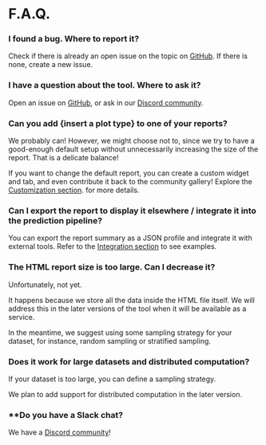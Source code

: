 # F.A.Q.

### **I found a bug. Where to report it?**

Check if there is already an open issue on the topic on [GitHub](https://github.com/evidentlyai/evidently). If there is none, create a new issue.&#x20;

### **I have a question about the tool. Where to ask it?**

Open an issue on [GitHub](https://github.com/evidentlyai/evidently), or ask in our [Discord community](https://discord.gg/xZjKRaNp8b). &#x20;

### **Can you add {insert a plot type} to one of your reports?**

We probably can! However, we might choose not to, since we try to have a good-enough default setup without unnecessarily increasing the size of the report. That is a delicate balance!

If you want to change the default report, you can create a custom widget and tab, and even contribute it back to the community gallery! Explore the [Customization section](/../customization). for more details.

### **Can I export the report to display it elsewhere / integrate it into the prediction pipeline?**

You can export the report summary as a JSON profile and integrate it with external tools. Refer to the [Integration section](/../integrations) to see examples.

### **The HTML report size is too large. Can I decrease it?**

Unfortunately, not yet.

It happens because we store all the data inside the HTML file itself. We will address this in the later versions of the tool when it will be available as a service.

In the meantime, we suggest using some sampling strategy for your dataset, for instance, random sampling or stratified sampling.

### **Does it work for large datasets and distributed computation?**

If your dataset is too large, you can define a sampling strategy. 

We plan to add support for distributed computation in the later version.

### **Do you have a Slack chat?

We have a [Discord community](https://discord.gg/xZjKRaNp8b)!

